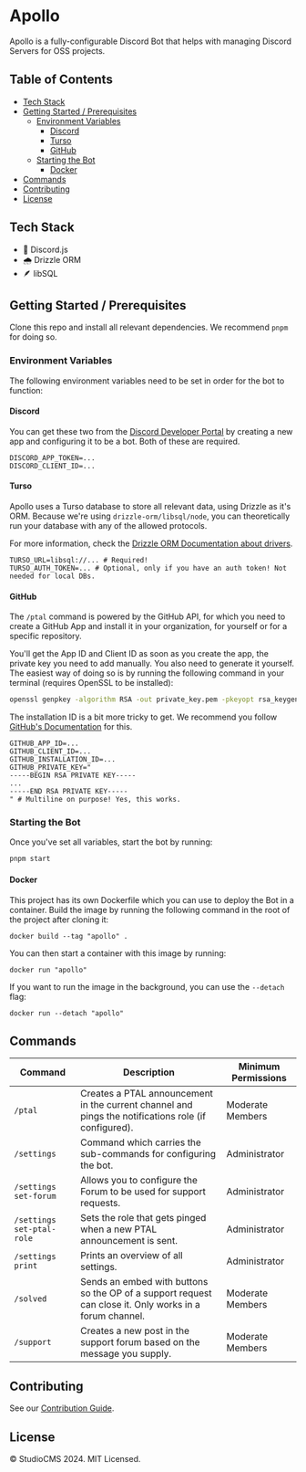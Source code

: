 # Apollo
Apollo is a fully-configurable Discord Bot that helps with managing Discord Servers for OSS projects.

## Table of Contents
- [Tech Stack](#tech-stack)
- [Getting Started / Prerequisites](#getting-started--prerequisites)
  - [Environment Variables](#environment-variables)
    - [Discord](#discord)
    - [Turso](#turso)
    - [GitHub](#github)
  - [Starting the Bot](#starting-the-bot)
    - [Docker](#docker)
- [Commands](#commands)
- [Contributing](#contributing)
- [License](#license)

## Tech Stack
- 🤖 Discord.js
- 🌧️ Drizzle ORM
- 🪶 libSQL

## Getting Started / Prerequisites
Clone this repo and install all relevant dependencies. We recommend `pnpm` for doing so.

### Environment Variables
The following environment variables need to be set in order for the bot to function:

#### Discord
You can get these two from the [Discord Developer Portal](https://discord.com/developers)
by creating a new app and configuring it to be a bot. Both of these are required.

```env
DISCORD_APP_TOKEN=...
DISCORD_CLIENT_ID=...
```

#### Turso
Apollo uses a Turso database to store all relevant data, using Drizzle as it's ORM.
Because we're using `drizzle-orm/libsql/node`, you can theoretically run your database
with any of the allowed protocols.

For more information, check the [Drizzle ORM Documentation about drivers](https://orm.drizzle.team/docs/get-started-sqlite#step-2---initialize-the-driver).

```env
TURSO_URL=libsql://... # Required!
TURSO_AUTH_TOKEN=... # Optional, only if you have an auth token! Not needed for local DBs.
```

#### GitHub
The `/ptal` command is powered by the GitHub API, for which you need to create a GitHub
App and install it in your organization, for yourself or for a specific repository.

You'll get the App ID and Client ID as soon as you create the app, the private key you
need to add manually. You also need to generate it yourself. The easiest way of doing so
is by running the following command in your terminal (requires OpenSSL to be installed):

```bash
openssl genpkey -algorithm RSA -out private_key.pem -pkeyopt rsa_keygen_bits:2048
```

The installation ID is a bit more tricky to get. We recommend you follow
[GitHub's Documentation](https://docs.github.com/en/apps/creating-github-apps/authenticating-with-a-github-app/authenticating-as-a-github-app-installation#using-octokitjs-to-authenticate-with-an-installation-id)
for this.

```env
GITHUB_APP_ID=...
GITHUB_CLIENT_ID=...
GITHUB_INSTALLATION_ID=...
GITHUB_PRIVATE_KEY="
-----BEGIN RSA PRIVATE KEY-----
...
-----END RSA PRIVATE KEY-----
" # Multiline on purpose! Yes, this works.
```

### Starting the Bot
Once you've set all variables, start the bot by running:
```bash
pnpm start
```

#### Docker
This project has its own Dockerfile which you can use to deploy the Bot in a container.
Build the image by running the following command in the root of the project after cloning it:

```
docker build --tag "apollo" .
```

You can then start a container with this image by running:

```
docker run "apollo"
```

If you want to run the image in the background, you can use the `--detach` flag:

```
docker run --detach "apollo"
```

## Commands
| Command                   | Description                                                                                             | Minimum Permissions |
| ------------------------- | ------------------------------------------------------------------------------------------------------- | ------------------- |
| `/ptal`                   | Creates a PTAL announcement in the current channel and pings the notifications role (if configured).    | Moderate Members    |
| `/settings`               | Command which carries the sub-commands for configuring the bot.                                         | Administrator       |
| `/settings set-forum`     | Allows you to configure the Forum to be used for support requests.                                      | Administrator       |
| `/settings set-ptal-role` | Sets the role that gets pinged when a new PTAL announcement is sent.                                    | Administrator       |
| `/settings print`         | Prints an overview of all settings.                                                                     | Administrator       |
| `/solved`                 | Sends an embed with buttons so the OP of a support request can close it. Only works in a forum channel. | Moderate Members    |
| `/support`                | Creates a new post in the support forum based on the message you supply.                                | Moderate Members    |

## Contributing
See our [Contribution Guide](https://github.com/withstudiocms/apollo/blob/main/CONTRIBUTING.md).

## License
© StudioCMS 2024. MIT Licensed.